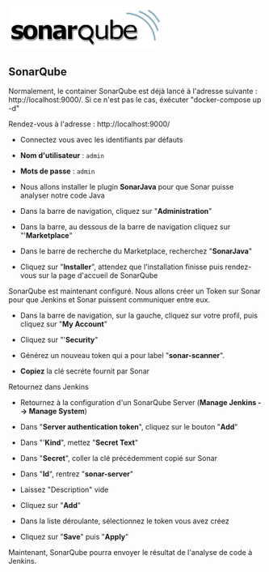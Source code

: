 <img src="https://github.com/datskill/MSPR-CI/blob/master/images/sonarqube.png" width="300">

## SonarQube

Normalement, le container SonarQube est déjà lancé à l'adresse suivante : http://localhost:9000/. Si ce n'est pas le cas, éxécuter "docker-compose up -d"

Rendez-vous à l'adresse : http://localhost:9000/

- Connectez vous avec les identifiants par défauts

- **Nom d'utilisateur** : `admin`

- **Mots de passe** : `admin`

- Nous allons installer le plugin **SonarJava** pour que Sonar puisse analyser notre code Java

- Dans la barre de navigation, cliquez sur "**Administration**"

- Dans la barre, au dessous de la barre de navigation cliquez sur "'**Marketplace**"

- Dans le barre de recherche du Marketplace, recherchez "**SonarJava**"

- Cliquez sur "**Installer**", attendez que l'installation finisse puis rendez-vous sur la page d'accueil de SonarQube


SonarQube est maintenant configuré. Nous allons créer un Token sur Sonar pour que Jenkins et Sonar puissent communiquer entre eux. 

- Dans la barre de navigation, sur la gauche, cliquez sur votre profil, puis cliquez sur "**My Account**"

- Cliquez sur "'**Security**"

- Générez un nouveau token qui a pour label "**sonar-scanner**".

- **Copiez** la clé secréte fournit par Sonar

Retournez dans Jenkins

- Retournez à la configuration d'un SonarQube Server (**Manage Jenkins --> Manage System**)

- Dans "**Server authentication token**", cliquez sur le bouton "**Add**"

- Dans "'**Kind**", mettez "**Secret Text**"

- Dans "**Secret**", coller la clé précédemment copié sur Sonar

- Dans "**Id**", rentrez "**sonar-server**"

- Laissez "Description" vide

- Cliquez sur "**Add**"

- Dans la liste déroulante, sélectionnez le token vous avez créez

- Cliquez sur "**Save**" puis "**Apply**"

Maintenant, SonarQube pourra envoyer le résultat de l'analyse de code à Jenkins. 
